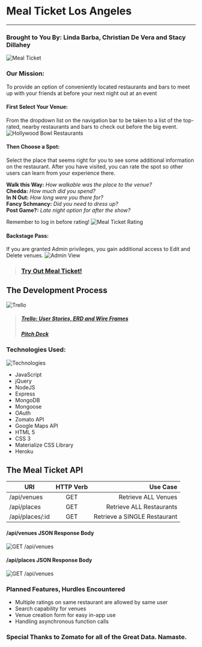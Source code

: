 # Meal Ticket Los Angeles
---
### Brought to You By: Linda Barba, Christian De Vera and Stacy Dillahey

![Meal Ticket](https://i.imgur.com/HynnzTS.png)
### Our Mission: 
To provide an option of conveniently located restaurants and bars to meet up with your friends at before your next night out at an event

#### First Select Your Venue:
From the dropdown list on the navigation bar to be taken to a list of the top-rated, nearby restaurants and bars to check out before the big event.
![Hollywood Bowl Restaurants](https://i.imgur.com/n01OmxY.png)
#### Then Choose a Spot:
Select the place that seems right for you to see some additional information on the restaurant. After you have visited, you can rate the spot so other users can learn from your experience there.  
  
**Walk this Way:** *How walkable was the place to the venue?*  
**Chedda:** *How much did you spend?*  
**In N Out:** *How long were you there for?*  
**Fancy Schmancy:** *Did you need to dress up?*  
**Post Game?:** *Late night option for after the show?*  
  
Remember to log in before rating!
![Meal Ticket Rating](https://i.imgur.com/luIoVPI.png)

#### Backstage Pass:
If you are granted Admin privileges, you gain additional access to Edit and Delete venues.
![Admin View](https://i.imgur.com/ABCgH51.png)

>### [Try Out Meal Ticket!](https://mealticketla.herokuapp.com/)

## The Development Process
![Trello](https://i.imgur.com/gyo8nwd.png)
> ##### [Trello: User Stories, ERD and Wire Frames](https://trello.com/b/CNj1Ge8N/meal-ticket)
 > ##### [Pitch Deck](https://docs.google.com/presentation/d/1CsBuC-a_AZ1yXJEE-EbptPIdgj1MktiNALyQyhaFfrM/edit#slide=id.g21a1ba6c6d_0_17)

### Technologies Used:
![Technologies](https://i.imgur.com/fcMixfL.png)

- JavaScript  
- jQuery
- NodeJS
- Express
- MongoDB
- Mongoose
- OAuth
- Zomato API
- Google Maps API
- HTML 5
- CSS 3
- Materialize CSS Library
- Heroku

## The Meal Ticket API
| URI      | HTTP Verb           | Use Case  |
| ------------- |:-------------:| -----:|
| /api/venues | GET | Retrieve ALL Venues |
| /api/places| GET  |  Retrieve ALL Restaurants |
| /api/places/:id| GET  | Retrieve a SINGLE Restaurant |

#### /api/venues JSON Response Body
![GET /api/venues](https://i.imgur.com/6NCKB2L.png)

#### /api/places JSON Response Body
![GET /api/venues](https://i.imgur.com/7WArykp.png)

### Planned Features, Hurdles Encountered  
- Multiple ratings on same restaurant are allowed by same user
- Search capability for venues
- Venue creation form for easy in-app use
- Handling asynchronous function calls

### Special Thanks to Zomato for all of the Great Data. Namaste.
